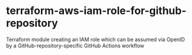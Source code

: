 # terraform-aws-iam-role-for-github-repository
Terraform module creating an IAM role which can be assumed via OpenID by a GitHub-repository-specific GitHub Actions workflow
